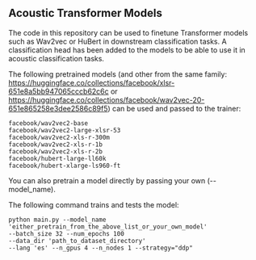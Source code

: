 ## Acoustic Transformer Models

The code in this repository can be used to finetune Transformer models such as Wav2vec or HuBert in downstream classification tasks. A classification head has been added to the models to be able to use it in acoustic classification tasks.

The following pretrained models (and other from the same family: https://huggingface.co/collections/facebook/xlsr-651e8a5bb947065cccb62c6c or https://huggingface.co/collections/facebook/wav2vec-20-651e865258e3dee2586c89f5) can be used and passed to the trainer:

```
facebook/wav2vec2-base
facebook/wav2vec2-large-xlsr-53
facebook/wav2vec2-xls-r-300m
facebook/wav2vec2-xls-r-1b
facebook/wav2vec2-xls-r-2b
facebook/hubert-large-ll60k
facebook/hubert-xlarge-ls960-ft
```

You can also pretrain a model directly by passing your own (--model_name).

The following command trains and tests the model:

```
python main.py --model_name 'either_pretrain_from_the_above_list_or_your_own_model'
--batch_size 32 --num_epochs 100
--data_dir 'path_to_dataset_directory'
--lang 'es' --n_gpus 4 --n_nodes 1 --strategy="ddp"
```
